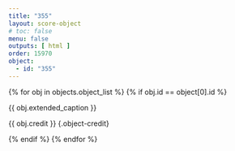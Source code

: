 ```yaml
---
title: "355"
layout: score-object
# toc: false
menu: false
outputs: [ html ]
order: 15970
object:
  - id: "355"
---
```


{% for obj in objects.object_list %}
{% if obj.id == object[0].id %}

{{ obj.extended_caption }}

{{ obj.credit }} {.object-credit}

{% endif %}
{% endfor %}
